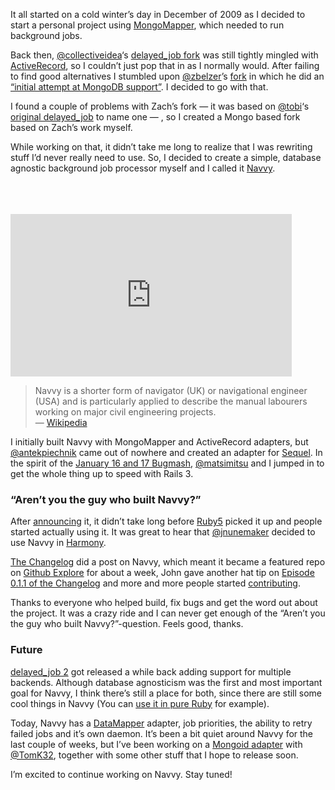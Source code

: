 <p>It all started on a cold winter’s day in December of 2009 as I decided to start a personal project using <a href="http://mongomapper.com">MongoMapper</a>, which needed to run background jobs.</p>
<p>Back then, <a href="http://twitter.com/collectiveidea" title="Collective Idea">@collectiveidea</a>‘s <a href="http://github.com/collectiveidea/delayed_job">delayed_job fork</a> was still tightly mingled with <a href="http://api.rubyonrails.org/classes/ActiveRecord/Base.html">ActiveRecord</a>, so I couldn’t just pop that in as I normally would. After failing to find good alternatives I stumbled upon <a href="http://twitter.com/zbelzer" title="Zach Belzer">@zbelzer</a>’s <a href="http://github.com/zbelzer/delayed_job">fork</a> in which he did an <a href="http://github.com/zbelzer/delayed_job/commit/1ad8eab91786f262f4d4bfeab0a76c1517c06e7e">“initial attempt at MongoDB support”</a>. I decided to go with that.</p>
<p>I found a couple of problems with Zach’s fork — it was based on <a href="http://twitter.com/tobi" title="Tobias Lütke">@tobi</a>‘s <a href="http://github.com/tobi/delayed_job">original delayed_job</a> to name one — , so I created a Mongo based fork based on Zach’s work myself.</p>
<p>While working on that, it didn’t take me long to realize that I was rewriting stuff I’d never really need to use. So, I decided to create a simple, database agnostic background job processor myself and I called it <a href="http://jeffkreeftmeijer.com/navvy">Navvy</a>.</p>
<p><object width="450" height="360"><br><param name="movie" value="http://www.youtube.com/v/5CU7oAS2XkY&amp;hl=en_US&amp;fs=1&amp;">
<br><param name="allowFullScreen" value="true">
<param name="allowscriptaccess" value="always">
<br><embed src="http://www.youtube.com/v/5CU7oAS2XkY&amp;hl=en_US&amp;fs=1&amp;" type="application/x-shockwave-flash" allowscriptaccess="always" allowfullscreen="true" width="450" height="260"></embed><br></object></p>
<blockquote>
<p>Navvy is a shorter form of navigator (UK) or navigational engineer (<span class="caps">USA</span>) and is particularly applied to describe the manual labourers working on major civil engineering projects.<br>
— <a href="http://en.wikipedia.org/wiki/Navvy">Wikipedia</a></p>
</blockquote>
<p>I initially built Navvy with MongoMapper and ActiveRecord adapters, but <a href="http://twitter.com/antekpiechnik" title="Antek Piechnik">@antekpiechnik</a> came out of nowhere and created an adapter for <a href="http://sequel.rubyforge.org/">Sequel</a>. In the spirit of the <a href="http://railsbridge.org/news_items/10">January 16 and 17 Bugmash</a>, <a href="http://twitter.com/matsimitsu" title="Robert Beekman">@matsimitsu</a> and I jumped in to get the whole thing up to speed with Rails 3.</p>
<h3>“Aren’t you the guy who built Navvy?”</h3>
<p>After <a href="http://www.rubyflow.com/items/3280">announcing</a> it, it didn’t take long before <a href="http://ruby5.envylabs.com/episodes/45-episode-43-january-19-2010/stories/350-navvy-database-agnostic-background-jobs">Ruby5</a> picked it up and people started actually using it. It was great to hear that <a href="http://twitter.com/jnunemaker/status/7996463096" title="John Nunemaker">@jnunemaker</a> decided to use Navvy in <a href="http://harmonyapp.com">Harmony</a>.</p>
<p><a href="http://thechangelog.com/post/356754061/navvy-simple-database-agnostic-ruby-background-job-proce">The Changelog</a> did a post on Navvy, which meant it became a featured repo on <a href="http://github.com/explore">Github Explore</a> for about a week, John gave another hat tip on <a href="http://thechangelog.com/post/360070705/episode-0-1-1-john-nunemaker-from-mongomapper">Episode 0.1.1 of the Changelog</a> and more and more people started <a href="http://wiki.github.com/jeffkreeftmeijer/navvy/contributors">contributing</a>.</p>
<p>Thanks to everyone who helped build, fix bugs and get the word out about the project. It was a crazy ride and I can never get enough of the “Aren’t you the guy who built Navvy?”-question. Feels good, thanks.</p>
<h3>Future</h3>
<p><a href="http://thechangelog.com/post/495099940/delayed-job-hits-2-0">delayed_job 2</a> got released a while back adding support for multiple backends. Although database agnosticism was the first and most important goal for Navvy, I think there’s still a place for both, since there are still some cool things in Navvy (You can <a href="http://wiki.github.com/jeffkreeftmeijer/navvy/installation-usage-in-pure-ruby">use it in pure Ruby</a> for example).</p>
<p>Today, Navvy has a <a href="http://datamapper.org/">DataMapper</a> adapter, job priorities, the ability to retry failed jobs and it’s own daemon. It’s been a bit quiet around Navvy for the last couple of weeks, but I’ve been working on a <a href="http://github.com/jeffkreeftmeijer/navvy/commits/feature/mongoid">Mongoid adapter</a> with <a href="http://twitter.com/tomk32" title="Thomas R. Koll">@TomK32</a>, together with some other stuff that I hope to release soon.</p>
<p>I’m excited to continue working on Navvy. Stay tuned!</p>